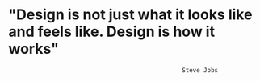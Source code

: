 # "Design is not just what it looks like and feels like. Design is how it works"

                                                    Steve Jobs
